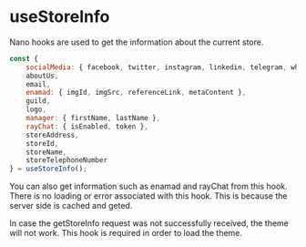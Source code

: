 # useStoreInfo

Nano hooks are used to get the information about the current store.

```js
const {
    socialMedia: { facebook, twitter, instagram, linkedin, telegram, whatsapp },
    aboutUs,
    email,
    enamad: { imgId, imgSrc, referenceLink, metaContent },
    guild,
    logo,
    manager: { firstName, lastName },
    rayChat: { isEnabled, token },
    storeAddress,
    storeId,
    storeName,
    storeTelephoneNumber
} = useStoreInfo();
```

You can also get information such as enamad and rayChat from this hook. There is no loading or error associated with
this hook. This is because the server side is cached and geted.

In case the getStoreInfo request was not successfully received, the theme will not work. This hook is required in order
to load the theme.
